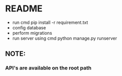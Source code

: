 # README
* run cmd pip install -r requirement.txt 
* config database 
* perform migrations 
* run server using cmd python manage.py runserver 


## NOTE: 
### API's are available on the root path